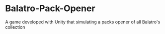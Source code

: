 # Balatro-Pack-Opener
A game developed with Unity that simulating a packs opener of all Balatro's collection
